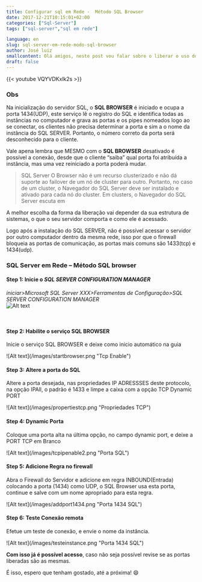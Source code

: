```yaml
---
title: Configurar sql em Rede -  Método SQL Browser
date: 2017-12-21T10:15:01+02:00
categories: ["Sql-Server"]
tags: ["sql-server","sql em rede"]

language: en
slug: sql-server-em-rede-modo-sql-browser
author: José luiz
smallcontent: Olá amigos, neste post vou falar sobre o liberar o uso do SQL SERVER em rede utilizando o serviço SQL BROWSER, é um método bastante simples, e garante uma transparência para quem consome o banco de dados, isentando de “conhecer” qual porta conectar. 
draft: false
---
```


 {{< youtube VQYVDKxlk2s >}}
 
### Obs
Na inicialização do servidor SQL, o **SQL BROWSER** é iniciado e ocupa a porta 1434(UDP), este serviço lê o registro do SQL e identifica todas as instâncias no computador e grava as portas e os pipes nomeados logo ao se conectar, os clientes não precisa determinar a porta e sim a o nome da instância do SQL SERVER. Portanto, o número correto da porta será desconhecido para o cliente.

Vale apena lembra que MESMO com o **SQL BROWSER** desativado é possível a conexão, desde que o cliente “saiba” qual porta foi atribuída a instância, mas uma vez reiniciado a porta poderá mudar.

>SQL Server O Browser não é um recurso clusterizado e não dá suporte ao failover de um nó de cluster para outro. Portanto, no caso de um cluster, o Navegador do SQL Server deve ser instalado e ativado para cada nó do cluster. Em clusters, o Navegador do SQL Server escuta em 


A melhor escolha da forma da liberação vai depender da sua estrutura de sistemas, o que o seu servidor comporta e como ele é acessado.

Logo após a instalação do SQL SERVER, não é possível acessar o servidor por outro computador dentro da mesma rede, isso por que o firewall bloqueia as portas de comunicação, as portas mais comuns são 1433(tcp) e 1434(udp).

### SQL Server em Rede – Método SQL browser

 
#### Step 1: **Inicie** o *SQL SERVER CONFIGURATION MANAGER*
 *iniciar>Microsoft SQL Server XXX>Ferramentas de Configuração>SQL SERVER CONFIGURATION MANAGER*
 <br>
![Alt text](/images/sqlconfmanager.png "Configure Manager" )
 
<br>

#### Step 2: **Habilite** o serviço SQL BROWSER
<p>Inicie o serviço SQL BROWSER e deixe como inicio automático na guia</p>
![Alt text](/images/startbrowser.png "Tcp Enable")
<br>

#### Step 3: **Altere** a porta do SQL
<p>Altere a porta desejada, nas propriedades IP ADRESSSES deste protocolo, na opção IPAll, o padrão é 1433 e limpe a caixa com a opção TCP Dynamic PORT</p> 
![Alt text](/images/propertiestcp.png "Propriedades TCP")
<br>


#### Step 4: **Dynamic Porta** 
<p>Coloque uma porta alta na última opção, no campo dynamic port, e deixe a PORT TCP em Branco</p>
![Alt text](/images/tcpipenable2.png "Porta SQL")
<br>

 

#### Step 5: **Adicione Regra** no firewall
<p>Abra o Firewall do Servidor e adicione em regra INBOUND(Entrada) colocando a porta (1434) como UDP, o SQL Browser usa esta porta, continue e salve com um nome apropriado para esta regra.</p>
![Alt text](/images/addport1434.png "Porta 1434 SQL")
<br>



#### Step 6: **Teste Conexão** remota
<p>Efetue um teste de conexão, e envie o nome da instância.</p>
![Alt text](/images/testeinstance.png "Porta 1434 SQL")
<br>


**Com isso já é possível acesso**, caso não seja possível revise se as portas liberadas são as mesmas.

É isso, espero que tenham gostado, até a próxima!
:smile:
